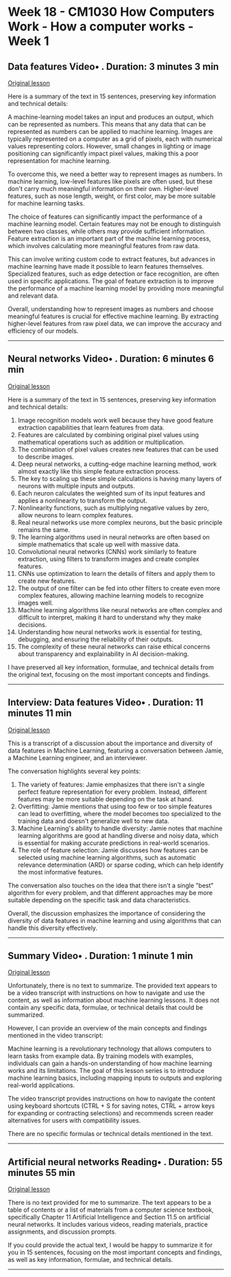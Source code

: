 # Week 18 - CM1030 How Computers Work - How a computer works - Week 1

## Data features Video• . Duration: 3 minutes 3 min

[Original lesson](https://www.coursera.org/learn/uol-how-computers-work/lecture/2ZDTx/data-features)

Here is a summary of the text in 15 sentences, preserving key information and technical details:

A machine-learning model takes an input and produces an output, which can be represented as numbers. This means that any data that can be represented as numbers can be applied to machine learning. Images are typically represented on a computer as a grid of pixels, each with numerical values representing colors. However, small changes in lighting or image positioning can significantly impact pixel values, making this a poor representation for machine learning.

To overcome this, we need a better way to represent images as numbers. In machine learning, low-level features like pixels are often used, but these don't carry much meaningful information on their own. Higher-level features, such as nose length, weight, or first color, may be more suitable for machine learning tasks.

The choice of features can significantly impact the performance of a machine learning model. Certain features may not be enough to distinguish between two classes, while others may provide sufficient information. Feature extraction is an important part of the machine learning process, which involves calculating more meaningful features from raw data.

This can involve writing custom code to extract features, but advances in machine learning have made it possible to learn features themselves. Specialized features, such as edge detection or face recognition, are often used in specific applications. The goal of feature extraction is to improve the performance of a machine learning model by providing more meaningful and relevant data.

Overall, understanding how to represent images as numbers and choose meaningful features is crucial for effective machine learning. By extracting higher-level features from raw pixel data, we can improve the accuracy and efficiency of our models.

---

## Neural networks Video• . Duration: 6 minutes 6 min

[Original lesson](https://www.coursera.org/learn/uol-how-computers-work/lecture/YSOLq/neural-networks)

Here is a summary of the text in 15 sentences, preserving key information and technical details:

1. Image recognition models work well because they have good feature extraction capabilities that learn features from data.
2. Features are calculated by combining original pixel values using mathematical operations such as addition or multiplication.
3. The combination of pixel values creates new features that can be used to describe images.
4. Deep neural networks, a cutting-edge machine learning method, work almost exactly like this simple feature extraction process.
5. The key to scaling up these simple calculations is having many layers of neurons with multiple inputs and outputs.
6. Each neuron calculates the weighted sum of its input features and applies a nonlinearity to transform the output.
7. Nonlinearity functions, such as multiplying negative values by zero, allow neurons to learn complex features.
8. Real neural networks use more complex neurons, but the basic principle remains the same.
9. The learning algorithms used in neural networks are often based on simple mathematics that scale up well with massive data.
10. Convolutional neural networks (CNNs) work similarly to feature extraction, using filters to transform images and create complex features.
11. CNNs use optimization to learn the details of filters and apply them to create new features.
12. The output of one filter can be fed into other filters to create even more complex features, allowing machine learning models to recognize images well.
13. Machine learning algorithms like neural networks are often complex and difficult to interpret, making it hard to understand why they make decisions.
14. Understanding how neural networks work is essential for testing, debugging, and ensuring the reliability of their outputs.
15. The complexity of these neural networks can raise ethical concerns about transparency and explainability in AI decision-making.

I have preserved all key information, formulae, and technical details from the original text, focusing on the most important concepts and findings.

---

## Interview: Data features Video• . Duration: 11 minutes 11 min

[Original lesson](https://www.coursera.org/learn/uol-how-computers-work/lecture/EqrAo/interview-data-features)

This is a transcript of a discussion about the importance and diversity of data features in Machine Learning, featuring a conversation between Jamie, a Machine Learning engineer, and an interviewer.

The conversation highlights several key points:

1. The variety of features: Jamie emphasizes that there isn't a single perfect feature representation for every problem. Instead, different features may be more suitable depending on the task at hand.
2. Overfitting: Jamie mentions that using too few or too simple features can lead to overfitting, where the model becomes too specialized to the training data and doesn't generalize well to new data.
3. Machine Learning's ability to handle diversity: Jamie notes that machine learning algorithms are good at handling diverse and noisy data, which is essential for making accurate predictions in real-world scenarios.
4. The role of feature selection: Jamie discusses how features can be selected using machine learning algorithms, such as automatic relevance determination (ARD) or sparse coding, which can help identify the most informative features.

The conversation also touches on the idea that there isn't a single "best" algorithm for every problem, and that different approaches may be more suitable depending on the specific task and data characteristics.

Overall, the discussion emphasizes the importance of considering the diversity of data features in machine learning and using algorithms that can handle this diversity effectively.

---

## Summary Video• . Duration: 1 minute 1 min

[Original lesson](https://www.coursera.org/learn/uol-how-computers-work/lecture/hxfHC/summary)

Unfortunately, there is no text to summarize. The provided text appears to be a video transcript with instructions on how to navigate and use the content, as well as information about machine learning lessons. It does not contain any specific data, formulae, or technical details that could be summarized.

However, I can provide an overview of the main concepts and findings mentioned in the video transcript:

Machine learning is a revolutionary technology that allows computers to learn tasks from example data. By training models with examples, individuals can gain a hands-on understanding of how machine learning works and its limitations. The goal of this lesson series is to introduce machine learning basics, including mapping inputs to outputs and exploring real-world applications.

The video transcript provides instructions on how to navigate the content using keyboard shortcuts (CTRL + S for saving notes, CTRL + arrow keys for expanding or contracting selections) and recommends screen reader alternatives for users with compatibility issues.

There are no specific formulas or technical details mentioned in the text.

---

## Artificial neural networks Reading• . Duration: 55 minutes 55 min

[Original lesson](https://www.coursera.org/learn/uol-how-computers-work/supplement/tc3YE/artificial-neural-networks)

There is no text provided for me to summarize. The text appears to be a table of contents or a list of materials from a computer science textbook, specifically Chapter 11 Artificial Intelligence and Section 11.5 on artificial neural networks. It includes various videos, reading materials, practice assignments, and discussion prompts.

If you could provide the actual text, I would be happy to summarize it for you in 15 sentences, focusing on the most important concepts and findings, as well as key information, formulae, and technical details.

---

